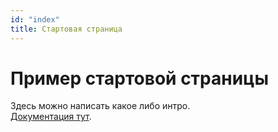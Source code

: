 ```yaml
---
id: "index"
title: Стартовая страница
---
```


# Пример стартовой страницы

Здесь можно написать какое либо интро.   
[Документация тут](docs/api).
